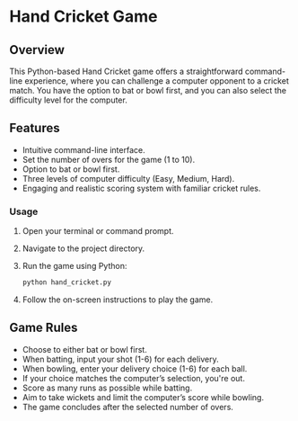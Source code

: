 # Hand Cricket Game

## Overview
This Python-based Hand Cricket game offers a straightforward command-line experience, where you can challenge a computer opponent to a cricket match. You have the option to bat or bowl first, and you can also select the difficulty level for the computer.

## Features
- Intuitive command-line interface.
- Set the number of overs for the game (1 to 10).
- Option to bat or bowl first.
- Three levels of computer difficulty (Easy, Medium, Hard).
- Engaging and realistic scoring system with familiar cricket rules.



### Usage
1. Open your terminal or command prompt.

2. Navigate to the project directory.

3. Run the game using Python:

   ```bash
   python hand_cricket.py
   ```

4. Follow the on-screen instructions to play the game.

## Game Rules
- Choose to either bat or bowl first.
- When batting, input your shot (1-6) for each delivery.
- When bowling, enter your delivery choice (1-6) for each ball.
- If your choice matches the computer’s selection, you're out.
- Score as many runs as possible while batting.
- Aim to take wickets and limit the computer’s score while bowling.
- The game concludes after the selected number of overs.


